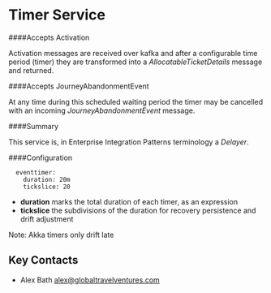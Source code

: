 # Timer Service

####Accepts Activation

Activation messages are received over kafka and after a configurable 
time period (timer) they are transformed into a *AllocatableTicketDetails* 
message and returned. 

####Accepts JourneyAbandonmentEvent

At any time during this scheduled waiting period the timer may be 
cancelled with an incoming *JourneyAbandonmentEvent* message. 

####Summary

This service is, in Enterprise Integration Patterns terminology
 a *Delayer*. 

####Configuration

```timerservice:
  eventtimer:
    duration: 20m
    tickslice: 20
```

   - **duration** marks the total duration of each timer, as an expression
   - **tickslice** the subdivisions of the duration for recovery persistence and drift adjustment

   Note: Akka timers only drift late 

  

## Key Contacts

- Alex Bath <alex@globaltravelventures.com>